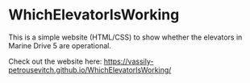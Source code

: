 # WhichElevatorIsWorking

This is a simple website (HTML/CSS) to show whether the elevators in Marine Drive 5 are operational.

Check out the website here: https://vassily-petrousevitch.github.io/WhichElevatorIsWorking/
